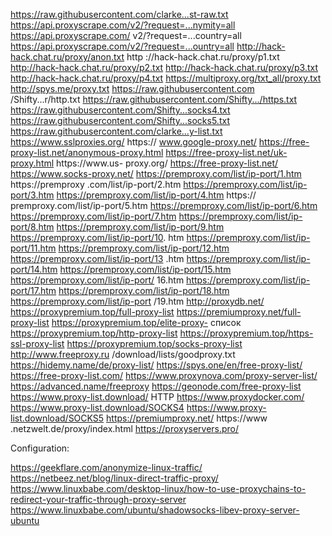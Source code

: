 https://raw.githubusercontent.com/clarke...st-raw.txt 
https://api.proxyscrape.com/v2/?request=...nymity=all 
https://api.proxyscrape.com/ v2/?request=...country=all 
https://api.proxyscrape.com/v2/?request=...ountry=all 
http://hack-hack.chat.ru/proxy/anon.txt 
http ://hack-hack.chat.ru/proxy/p1.txt 
http://hack-hack.chat.ru/proxy/p2.txt 
http://hack-hack.chat.ru/proxy/p3.txt 
http://hack-hack.chat.ru/proxy/p4.txt 
https://multiproxy.org/txt_all/proxy.txt 
http://spys.me/proxy.txt 
https://raw.githubusercontent.com /Shifty...r/http.txt 
https://raw.githubusercontent.com/Shifty.../https.txt 
https://raw.githubusercontent.com/Shifty...socks4.txt 
https://raw.githubusercontent.com/Shifty...socks5.txt 
https://raw.githubusercontent.com/clarke...y-list.txt 
https://www.sslproxies.org/ 
https:// www.google-proxy.net/ 
https://free-proxy-list.net/anonymous-proxy.html 
https://free-proxy-list.net/uk-proxy.html 
https://www.us- proxy.org/ 
https://free-proxy-list.net/ 
https://www.socks-proxy.net/ 
https://premproxy.com/list/ip-port/1.htm 
https://premproxy .com/list/ip-port/2.htm 
https://premproxy.com/list/ip-port/3.htm 
https://premproxy.com/list/ip-port/4.htm 
https:// premproxy.com/list/ip-port/5.htm 
https://premproxy.com/list/ip-port/6.htm 
https://premproxy.com/list/ip-port/7.htm 
https://premproxy.com/list/ip-port/8.htm 
https://premproxy.com/list/ip-port/9.htm 
https://premproxy.com/list/ip-port/10. htm 
https://premproxy.com/list/ip-port/11.htm 
https://premproxy.com/list/ip-port/12.htm 
https://premproxy.com/list/ip-port/13 .htm 
https://premproxy.com/list/ip-port/14.htm 
https://premproxy.com/list/ip-port/15.htm 
https://premproxy.com/list/ip-port/ 16.htm 
https://premproxy.com/list/ip-port/17.htm 
https://premproxy.com/list/ip-port/18.htm 
https://premproxy.com/list/ip-port /19.htm 
http://proxydb.net/ 
https://proxypremium.top/full-proxy-list 
https://premiumproxy.net/full-proxy-list 
https://proxypremium.top/elite-proxy- список 
https://proxypremium.top/http-proxy-list 
https://proxypremium.top/https-ssl-proxy-list 
https://proxypremium.top/socks-proxy-list 
http://www.freeproxy.ru /download/lists/goodproxy.txt 
https://hidemy.name/de/proxy-list/ 
https://spys.one/en/free-proxy-list/ 
https://free-proxy-list.com/ 
https://www.proxynova.com/proxy-server-list/ 
https://advanced.name/freeproxy 
https://geonode.com/free-proxy-list 
https://www.proxy-list.download/ HTTP 
https://www.proxydocker.com/ 
https://www.proxy-list.download/SOCKS4 
https://www.proxy-list.download/SOCKS5 
https://premiumproxy.net/ 
https://www .netzwelt.de/proxy/index.html 
https://proxyservers.pro/

Configuration:

https://geekflare.com/anonymize-linux-traffic/
https://netbeez.net/blog/linux-direct-traffic-proxy/
https://www.linuxbabe.com/desktop-linux/how-to-use-proxychains-to-redirect-your-traffic-through-proxy-server
https://www.linuxbabe.com/ubuntu/shadowsocks-libev-proxy-server-ubuntu